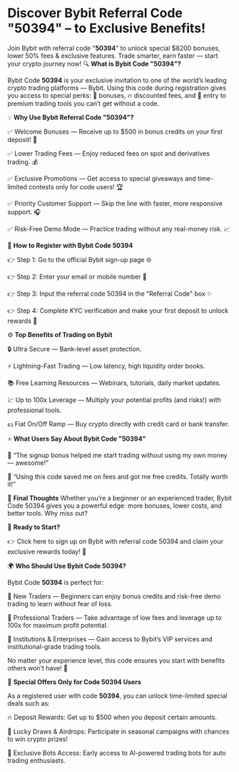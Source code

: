 # Discover Bybit  Referral Code "50394" –  to Exclusive Benefits!

 Join Bybit with referral code "**50394**" to unlock special $8200  bonuses, lower 50% fees &amp; exclusive features. Trade smarter, earn faster — start your crypto journey now!
🔍 **What is Bybit Code "50394"?**

Bybit Code **50394** is your exclusive invitation to one of the world’s leading crypto trading platforms — Bybit. Using this code during registration gives you access to special perks: 🎁 bonuses, 🔥 discounted fees, and 🚪 entry to premium trading tools you can’t get without a code.

💡 **Why Use Bybit Referral Code "50394"?**

✅ Welcome Bonuses — Receive up to $500 in bonus credits on your first deposit! 🎉

✅ Lower Trading Fees — Enjoy reduced fees on spot and derivatives trading. 💰

✅ Exclusive Promotions — Get access to special giveaways and time-limited contests only for code users! 🏆

✅ Priority Customer Support — Skip the line with faster, more responsive support. 🎧

✅ Risk-Free Demo Mode — Practice trading without any real-money risk. 📈

📝 **How to Register with Bybit Code 50394**

👉 Step 1: Go to the official Bybit sign-up page 🌐

👉 Step 2: Enter your email or mobile number 📱

👉 Step 3: Input the referral code 50394 in the "Referral Code" box ✨

👉 Step 4: Complete KYC verification and make your first deposit to unlock rewards 🎊

⚙️ **Top Benefits of Trading on Bybit**

🔒 Ultra Secure — Bank-level asset protection.

⚡ Lightning-Fast Trading — Low latency, high liquidity order books.

📚 Free Learning Resources — Webinars, tutorials, daily market updates.

💹 Up to 100x Leverage — Multiply your potential profits (and risks!) with professional tools.

💵 Fiat On/Off Ramp — Buy crypto directly with credit card or bank transfer.

⭐ **What Users Say About Bybit Code "50394"**

💬 “The signup bonus helped me start trading without using my own money — awesome!”

💬 “Using this code saved me on fees and got me free credits. Totally worth it!”

🎯 **Final Thoughts**
Whether you’re a beginner or an experienced trader, Bybit Code 50394 gives you a powerful edge: more bonuses, lower costs, and better tools. Why miss out?

🔗 **Ready to Start?**

👉 Click here to sign up on Bybit with referral code 50394 and claim your exclusive rewards today! 🎁

🌍 **Who Should Use Bybit Code 50394?**

Bybit Code **50394** is perfect for:

👶 New Traders — Beginners can enjoy bonus credits and risk-free demo trading to learn without fear of loss.

💼 Professional Traders — Take advantage of low fees and leverage up to 100x for maximum profit potential.

🏢 Institutions & Enterprises — Gain access to Bybit’s VIP services and institutional-grade trading tools.

No matter your experience level, this code ensures you start with benefits others won’t have! 🎯

🎁 **Special Offers Only for Code 50394 Users**

As a registered user with code **50394**, you can unlock time-limited special deals such as:

🔥 Deposit Rewards: Get up to $500 when you deposit certain amounts.

🎲 Lucky Draws & Airdrops: Participate in seasonal campaigns with chances to win crypto prizes!

🤖 Exclusive Bots Access: Early access to AI-powered trading bots for auto trading enthusiasts.

